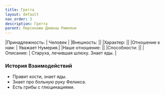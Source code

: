 ```yaml
---
title: Гретта
layout: default
nav_order: 3
description: Гретта
parent: Персонажи Демоны Римляне
---
```

|Принадлежность: | Человек |
|Внешность: ||
|Характер: ||
|Отношение к нам: | Уважает Нумерия.|
|Наше отношение: ||
|Способности: ||
|Описание: | Старуха, лечившая шлюху. Знает яды. |

### История Взаимодействий
- Правит кости, знает яды. 
- Знает про больную руку Феликса. 
- Есть грибы с глюцинациями. 